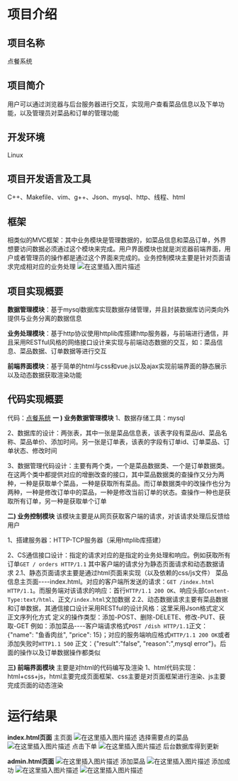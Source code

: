 # 项目介绍
## 项目名称
点餐系统
## 项目简介
用户可以通过浏览器与后台服务器进行交互，实现用户查看菜品信息以及下单功能，以及管理员对菜品和订单的管理功能
## 开发环境
Linux
## 项目开发语言及工具
C++、Makefile、vim、g++、Json、mysql、http、线程、html

## 框架
相类似的MVC框架：其中业务模块是管理数据的，如菜品信息和菜品订单，外界想要访问数据必须通过这个模块来完成。用户界面模块也就是浏览器前端界面，用户或者管理员的操作都是通过这个界面来完成的。业务控制模块主要是针对页面请求完成相对应的业务处理
![在这里插入图片描述](https://img-blog.csdnimg.cn/20210610130923709.png?x-oss-process=image/watermark,type_ZmFuZ3poZW5naGVpdGk,shadow_10,text_aHR0cHM6Ly9ibG9nLmNzZG4ubmV0L3FxXzQ0NDQzOTg2,size_16,color_FFFFFF,t_70)
## 项目实现概要
**数据管理模块**：基于mysql数据库实现数据存储管理，并且封装数据库访问类向外提供与业务分离的数据信息

**业务处理模块**：基于http协议使用httplib库搭建http服务器，与前端进行通信，并且采用RESTful风格的网络接口设计来实现与前端动态数据的交互，如：菜品信息、菜品数据、订单数据等进行交互

**前端界面模块**：基于简单的html与css和vue.js以及ajax实现前端界面的静态展示以及动态数据获取渲染功能
## 代码实现概要
代码：[点餐系统]()
**一 ) 业务数据管理模块**
1、数据存储工具：mysql

2、数据库的设计：两张表，其中一张是菜品信息表，该表字段有菜品id、菜品名称、菜品单价、添加时间。另一张是订单表，该表的字段有订单id、订单菜品、订单状态、修改时间

3、数据管理代码设计：主要有两个类，一个是菜品数据类、一个是订单数据类。在这两个类中都提供对应的增删改查的接口，其中菜品数据类的查操作又分为两种，一种是获取单个菜品，一种是获取所有菜品。而订单数据类中的改操作也分为两种，一种是修改订单中的菜品，一种是修改当前订单的状态。查操作一种也是获取所有订单，另一种是获取单个订单

**二) 业务控制模块**
该模块主要是从网页获取客户端的请求，对该请求处理后反馈给用户

1、搭建服务器：HTTP-TCP服务器（采用httplib库搭建）

2、CS通信接口设计：指定的请求对应的是指定的业务处理和响应。例如获取所有订单`GET / orders HTTP/1.1`
其中客户端的请求分为静态页面请求和动态数据请求
2.1、静态页面请求主要是通过html页面来实现（以及依赖的css/js文件）
菜品信息主页面----index.html。对应的客户端所发送的请求：`GET /index.html HTTP/1.1`。而服务端对该请求的响应：首行`HTTP/1.1 200 OK`、响应头部`Content-Type:text/html`、正文`/index.html`文加数据
2.2、动态数据请求主要有菜品数据和订单数据，其通信接口设计采用RESTful的设计风格：这里采用Json格式定义正文序列化方式
定义的操作类型：添加-POST、删除-DELETE、修改-PUT、获取-GET
例如：添加菜品----客户端请求格式`POST /dish HTTP/1.1`正文：{"name": "鱼香肉丝", "price": 15}；对应的服务端响应格式`HTTP/1.1 200 OK`或者添加失败时`HTTP1.1 500` 正文：{"result":"false", "reason":",mysql error"}。后面的操作以及订单数据操作都类似

**三) 前端界面模块**
主要是对html的代码编写及渲染
1、html代码实现：html+css+js，html主要完成页面框架、css主要是对页面框架进行渲染、js主要完成页面的动态渲染

# 运行结果
**index.html页面**
主页面
![在这里插入图片描述](https://img-blog.csdnimg.cn/20210621221619239.png?x-oss-process=image/watermark,type_ZmFuZ3poZW5naGVpdGk,shadow_10,text_aHR0cHM6Ly9ibG9nLmNzZG4ubmV0L3FxXzQ0NDQzOTg2,size_16,color_FFFFFF,t_70)
选择需要点的菜品
![在这里插入图片描述](https://img-blog.csdnimg.cn/20210621221724816.png?x-oss-process=image/watermark,type_ZmFuZ3poZW5naGVpdGk,shadow_10,text_aHR0cHM6Ly9ibG9nLmNzZG4ubmV0L3FxXzQ0NDQzOTg2,size_16,color_FFFFFF,t_70)
点击下单
![在这里插入图片描述](https://img-blog.csdnimg.cn/20210621221807275.png?x-oss-process=image/watermark,type_ZmFuZ3poZW5naGVpdGk,shadow_10,text_aHR0cHM6Ly9ibG9nLmNzZG4ubmV0L3FxXzQ0NDQzOTg2,size_16,color_FFFFFF,t_70)
后台数据库得到更新

**admin.html页面**
![在这里插入图片描述](https://img-blog.csdnimg.cn/2021062122200338.png?x-oss-process=image/watermark,type_ZmFuZ3poZW5naGVpdGk,shadow_10,text_aHR0cHM6Ly9ibG9nLmNzZG4ubmV0L3FxXzQ0NDQzOTg2,size_16,color_FFFFFF,t_70)
添加菜品
![在这里插入图片描述](https://img-blog.csdnimg.cn/20210621222047174.png?x-oss-process=image/watermark,type_ZmFuZ3poZW5naGVpdGk,shadow_10,text_aHR0cHM6Ly9ibG9nLmNzZG4ubmV0L3FxXzQ0NDQzOTg2,size_16,color_FFFFFF,t_70)
添加成功
![在这里插入图片描述](https://img-blog.csdnimg.cn/20210621222107890.png?x-oss-process=image/watermark,type_ZmFuZ3poZW5naGVpdGk,shadow_10,text_aHR0cHM6Ly9ibG9nLmNzZG4ubmV0L3FxXzQ0NDQzOTg2,size_16,color_FFFFFF,t_70)
![在这里插入图片描述](https://img-blog.csdnimg.cn/20210621222126482.png?x-oss-process=image/watermark,type_ZmFuZ3poZW5naGVpdGk,shadow_10,text_aHR0cHM6Ly9ibG9nLmNzZG4ubmV0L3FxXzQ0NDQzOTg2,size_16,color_FFFFFF,t_70)
